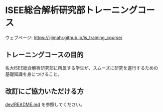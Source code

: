 # ISEE総合解析研究部トレーニングコース

ウェブページ: <https://iijimahr.github.io/is_training_course/>

## トレーニングコースの目的

名大ISEE総合解析研究部に所属する学生が、スムーズに研究を遂行するための基礎知識を身につけること。

## 改訂にご協力いただける方

[dev/README.md](dev/README.md) を参照してください。
